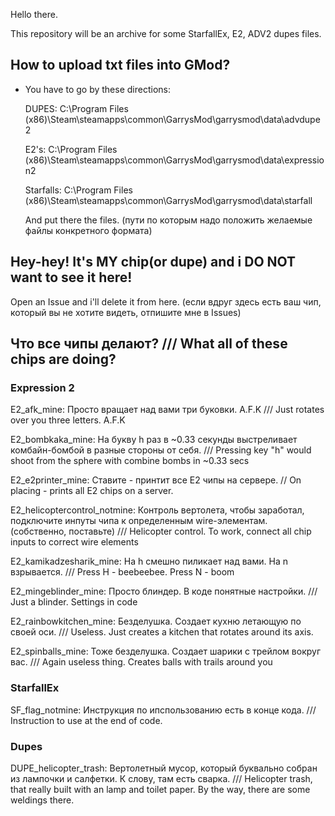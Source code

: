 Hello there.

This repository will be an archive for some StarfallEx, E2, ADV2 dupes files.

## How to upload txt files into GMod?

- You have to go by these directions:
  
  DUPES: C:\Program Files (x86)\Steam\steamapps\common\GarrysMod\garrysmod\data\advdupe2
  
  E2's: C:\Program Files (x86)\Steam\steamapps\common\GarrysMod\garrysmod\data\expression2
  
  Starfalls: C:\Program Files (x86)\Steam\steamapps\common\GarrysMod\garrysmod\data\starfall

  And put there the files.
(пути по которым надо положить желаемые файлы конкретного формата)
## Hey-hey! It's MY chip(or dupe) and i DO NOT want to see it here!

Open an Issue and i'll delete it from here.
(если вдруг здесь есть ваш чип, который вы не хотите видеть, отпишите мне в Issues)
## Что все чипы делают? /// What all of these chips are doing?

### Expression 2
E2_afk_mine: Просто вращает над вами три буковки. A.F.K /// Just rotates over you three letters. A.F.K

E2_bombkaka_mine: На букву h раз в ~0.33 секунды выстреливает комбайн-бомбой в разные стороны от себя. /// Pressing key "h" would shoot from the sphere with combine bombs in ~0.33 secs 

E2_e2printer_mine: Ставите - принтит все Е2 чипы на сервере. // On placing - prints all E2 chips on a server.

E2_helicoptercontrol_notmine: Контроль вертолета, чтобы заработал, подключите инпуты чипа к определенным wire-элементам. (собственно, поставьте) /// Helicopter control. To work, connect all chip inputs to correct wire elements

E2_kamikadzesharik_mine: На h смешно пиликает над вами. На n взрывается. /// Press H - beebeebee. Press N - boom

E2_mingeblinder_mine: Просто блиндер. В коде понятные настройки. /// Just a blinder. Settings in code

E2_rainbowkitchen_mine: Безделушка. Создает кухню летающую по своей оси. /// Useless. Just creates a kitchen that rotates around its axis.

E2_spinballs_mine: Тоже безделушка. Создает шарики с трейлом вокруг вас. /// Again useless thing. Creates balls with trails around you

### StarfallEx
SF_flag_notmine: Инструкция по ипспользованию есть в конце кода. /// Instruction to use at the end of code.

### Dupes
DUPE_helicopter_trash: Вертолетный мусор, который буквально собран из лампочки и салфетки. К слову, там есть сварка. /// Helicopter trash, that really built with an lamp and toilet paper. By the way, there are some weldings there.
